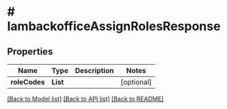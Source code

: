 # # IambackofficeAssignRolesResponse


## Properties 


Name | Type | Description | Notes
------------ | ------------- | ------------- | -------------
**roleCodes**| **List<String>** |   | [optional]


[[Back to Model list]](../../README.md#models) [[Back to API list]](../../README.md#endpoints) [[Back to README]](../../README.md)

